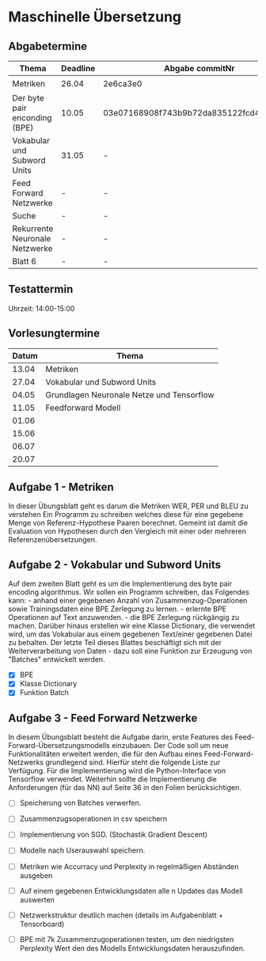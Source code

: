 # Maschinelle Übersetzung

## Abgabetermine

| Thema | Deadline |Abgabe commitNr| geschafft |
| - | ----- | - | - |
|Metriken|26.04|2e6ca3e0|:heavy_check_mark:|
|Der byte pair enconding (BPE) |10.05|03e07168908f743b9b72da835122fcd4ef25f26d|:heavy_check_mark:|
|Vokabular und Subword Units|31.05|-|-|
|Feed Forward Netzwerke|-|-|-|
|Suche|-|-|-|
|Rekurrente Neuronale Netzwerke|-|-|-|
|Blatt 6|-|-|-|

## Testattermin

Uhrzeit: 14:00-15:00

## Vorlesungtermine 

|Datum  |Thema    	|
|-------|------   	|
|13.04  |Metriken 	|  
|27.04  |Vokabular und Subword Units|
|04.05  |Grundlagen Neuronale Netze und Tensorflow|
|11.05  |Feedforward Modell|
|01.06  |		|	
|15.06  |		| 
|06.07  |		|
|20.07  |		|


## Aufgabe 1 - Metriken 

In dieser Übungsblatt geht es darum die Metriken WER, PER und BLEU zu verstehen
Ein Programm zu schreiben welches diese für eine gegebene Menge von Referenz-Hypothese Paaren berechnet. 
Gemeint ist damit die Evaluation von Hypothesen durch den Vergleich mit einer oder mehreren Referenzenübersetzungen.

## Aufgabe 2 - Vokabular und Subword Units

Auf dem zweiten Blatt geht es um die Implementierung des byte pair encoding algorithmus. Wir sollen ein Programm schreiben, das Folgendes kann:
    - anhand einer gegebenen Anzahl von Zusammenzug-Operationen sowie Trainingsdaten eine BPE Zerlegung zu lernen.
    - erlernte BPE Operationen auf Text anzuwenden.
    - die BPE Zerlegung rückgängig zu machen.
Darüber hinaus erstellen wir eine Klasse Dictionary, die verwendet wird, um das Vokabular aus einem gegebenen Text/einer gegebenen Datei zu behalten. Der letzte Teil dieses Blattes beschäftigt sich mit der Weiterverarbeitung von Daten - dazu soll eine Funktion zur Erzeugung von "Batches" entwickelt werden.

- [x] BPE
- [x] Klasse Dictionary
- [x] Funktion Batch

## Aufgabe 3 - Feed Forward Netzwerke

In diesem Übungsblatt besteht die Aufgabe darin, erste Features des Feed-Forward-Übersetzungsmodells einzubauen. Der Code soll um neue Funktionalitäten erweitert werden, die für den Aufbau eines Feed-Forward-Netzwerks grundlegend sind. Hierfür steht die folgende Liste zur Verfügung. Für die Implementierung wird die Python-Interface von Tensorflow verwendet. Weiterhin sollte die Implementierung die Anforderungen (für das NN) auf Seite 36 in den Folien berücksichtigen. 

- [ ] Speicherung von Batches verwerfen. 
- [ ] Zusammenzugsoperationen in csv speichern
- [ ] Implementierung von SGD. (Stochastik Gradient Descent)
- [ ] Modelle nach Userauswahl speichern.
- [ ] Metriken wie Accurracy und Perplexity in regelmäßigen Abständen ausgeben
- [ ] Auf einem gegebenen Entwicklungsdaten alle n Updates das Modell auswerten
- [ ] Netzwerkstruktur deutlich machen (details im Aufgabenblatt + Tensorboard)
- [ ] BPE mit 7k Zusammenzugoperationen testen, um den niedrigsten Perplexity Wert den des Modells Entwicklungsdaten herauszufinden. 

